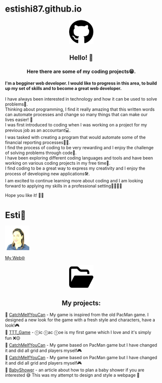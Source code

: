 # estishi87.github.io 
<!-- PIC --> <div align="center">
  <a href="https://estishi87.github.io/EstiShi/">
    <img src="images/github.svg" alt="Logo" width="80" height="80">
  </a>


## Hello! 👋<br >
  ### Here there are some of my coding projects😁. <br ></div>
#### I'm a begginer web developer. I would like to progress in this area, to build up my set of skills and to become a great web developer.<br > 
I have always been interested in technology and how it can be used to solve problems💫.<br >
Thinking about programming, I find it really amazing that this written words can automate processes and change so many things that can make our lives easier! 🦾<br >
I was first introduced to coding when I was working on a project for my previous job as an accountant💻.<br >
I was tasked with creating a program that would automate some of the financial reporting processes🕵️‍♀️.<br >
I find the process of coding to be very rewarding and I enjoy the challenge of solving problems through code🔀.<br >
I have been exploring different coding languages and tools and have been working on various coding projects in my free time🧐.<br >
I find coding to be a great way to express my creativity and I enjoy the process of developing new applications🛠️.<br >
I am excited to continue learning more about coding and I am looking forward to applying my skills in a professional setting🏅🥉🥈🥇<br >

Hope you like it! 🙌🏻

# Esti🎀<br />
<!-- PIC --> <div align="left">
  <a href="https://estishi87.github.io/EstiShi/">
    <img src="images/Esti.jpeg" alt="Logo" width="80" height="80">
  </a> <br >
  
[My Web🌐](https://estishi87.github.io/EstiShi/)
<br >
<!-- PIC --> <div align="center">
  <a href="https://estishi87.github.io/EstiShi/">
    <img src="images/folder-open.svg" alt="Logo" width="80" height="80" background-color="Bleu">
  </a> <br >
  
## My projects:<br ></div>

📂 [CatchMeIfYouCan](https://estishi87.github.io/CatchMeIfYouCan/) - My game is inspired from the old PacMan game. I designed a new look for the game with a fresh style and characters, have a look!🎮<br >
📂 [TTT_Game](https://estishi87.github.io/TTT_Game/) - ⓣic ⓣac ⓣoe is my first game which I love and it's simply fun ❌🟡 <br >
📂 [CatchMeIfYouCan](https://estishi87.github.io/CatchMeIfYouCan/) - My game based on PacMan game but I have changed it and did all grid and players myself🎮<br >
📂 [CatchMeIfYouCan](https://estishi87.github.io/CatchMeIfYouCan/) - My game based on PacMan game but I have changed it and did all grid and players myself🎮<br >
📂 [BabyShower](https://estishi87.github.io/BabyShower/) - an article about how to plan a baby shower if you are interested 😅
This was my attempt to design and style a webpage 🎨<br >
